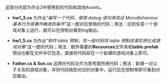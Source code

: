 这部分内容为作业2中使用到的代码和其他Assets。

* **hw1_3.cs** 为作业“*编写一个代码，使用 debug 语句来验证 MonoBehaviour基本行为或事件触发的条件*”这一题对应使用的代码；用法：拉到任意一个游戏对象上运行，就可以在控制台看到log输出。
* **hw1_5.cs** 为作业“*制作 table 预制，写一段代码将 table 预制资源实例化成游戏对象*”这一题的代码；用法：额外需要的**Recources**文件夹和**table.prefab**预设也都在文件中已包含，直接将代码挂在一个新建的游戏对象上即可。

* **Father.cs & Son.cs** 这两份代码文件为思考题所用代码；用法：新建一对父子关系的游戏对象，并将代码拖到对应的对象中，运行后在控制带即可看到对应输出。